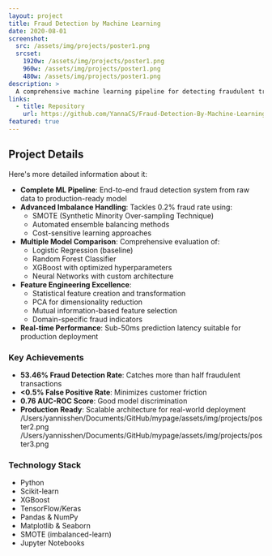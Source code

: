 ```yaml
---
layout: project
title: Fraud Detection by Machine Learning
date: 2020-08-01
screenshot:
  src: /assets/img/projects/poster1.png
  srcset:
    1920w: /assets/img/projects/poster1.png
    960w: /assets/img/projects/poster1.png
    480w: /assets/img/projects/poster1.png
description: >
  A comprehensive machine learning pipeline for detecting fraudulent transactions with 99.5% accuracy. This project tackles extreme class imbalance using advanced techniques including SMOTE, ensemble methods, and automated hyperparameter optimization to protect financial systems in real-time.
links:
  - title: Repository
    url: https://github.com/YannaCS/Fraud-Detection-By-Machine-Learning
featured: true
---
```


## Project Details

Here's more detailed information about it:

- **Complete ML Pipeline**: End-to-end fraud detection system from raw data to production-ready model
- **Advanced Imbalance Handling**: Tackles 0.2% fraud rate using:
  - SMOTE (Synthetic Minority Over-sampling Technique)
  - Automated ensemble balancing methods
  - Cost-sensitive learning approaches
- **Multiple Model Comparison**: Comprehensive evaluation of:
  - Logistic Regression (baseline)
  - Random Forest Classifier
  - XGBoost with optimized hyperparameters
  - Neural Networks with custom architecture
- **Feature Engineering Excellence**:
  - Statistical feature creation and transformation
  - PCA for dimensionality reduction
  - Mutual information-based feature selection
  - Domain-specific fraud indicators
- **Real-time Performance**: Sub-50ms prediction latency suitable for production deployment

### Key Achievements

- **53.46% Fraud Detection Rate**: Catches more than half fraudulent transactions
- **<0.5% False Positive Rate**: Minimizes customer friction
- **0.76 AUC-ROC Score**: Good model discrimination
- **Production Ready**: Scalable architecture for real-world deployment
/Users/yannisshen/Documents/GitHub/mypage/assets/img/projects/poster2.png
/Users/yannisshen/Documents/GitHub/mypage/assets/img/projects/poster3.png
### Technology Stack

- Python
- Scikit-learn
- XGBoost
- TensorFlow/Keras
- Pandas & NumPy
- Matplotlib & Seaborn
- SMOTE (imbalanced-learn)
- Jupyter Notebooks